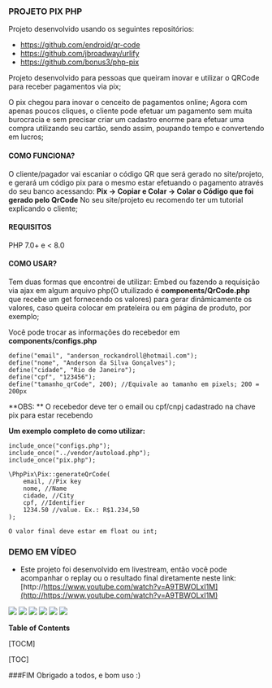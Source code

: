### PROJETO PIX PHP

Projeto desenvolvido usando os seguintes repositórios:
- https://github.com/endroid/qr-code
- https://github.com/jbroadway/urlify
- https://github.com/bonus3/php-pix

Projeto desenvolvido para pessoas que queiram inovar e utilizar o QRCode para receber pagamentos via pix;

O pix chegou para inovar o cenceito de pagamentos online; Agora com apenas poucos cliques, o cliente pode efetuar um pagamento sem muita burocracia e sem precisar criar um cadastro enorme para efetuar uma compra utilizando seu cartão, sendo assim, poupando tempo e convertendo em lucros;



#### COMO FUNCIONA?
O cliente/pagador vai escaniar o código QR que será gerado no site/projeto, e gerará um código pix para o mesmo estar efetuando o pagamento através do seu banco acessando:
**Pix -> Copiar e Colar -> Colar o Código que foi gerado pelo QrCode**
No seu site/projeto eu recomendo ter um tutorial explicando o cliente;

#### REQUISITOS
PHP 7.0+ e < 8.0

#### COMO USAR?
Tem duas formas que encontrei de utilizar: 
Embed ou fazendo a requisição via ajax em algum arquivo php(O utuilizado é **components/QrCode.php** que recebe um get fornecendo os valores) para gerar dinâmicamente os valores, caso queira colocar em prateleira ou em página de produto, por exemplo;

Você pode trocar as informações do recebedor em **components/configs.php**
```
define("email", "anderson_rockandroll@hotmail.com");
define("nome", "Anderson da Silva Gonçalves");
define("cidade", "Rio de Janeiro");
define("cpf", "123456");
define("tamanho_qrCode", 200); //Equivale ao tamanho em pixels; 200 = 200px
```
**OBS: ** O recebedor deve ter o email ou cpf/cnpj cadastrado na chave pix para estar recebendo

**Um exemplo completo de como utilizar:**
```
include_once("configs.php");
include_once("../vendor/autoload.php");
include_once("pix.php");

\PhpPix\Pix::generateQrCode(
	email, //Pix key
	nome, //Name
	cidade, //City
	cpf, //Identifier
	1234.50 //value. Ex.: R$1.234,50 
);

O valor final deve estar em float ou int;
```


### DEMO EM VÍDEO
- Este projeto foi desenvolvido em livestream, então você pode acompanhar o replay ou o resultado final diretamente neste link: [http://https://www.youtube.com/watch?v=A9TBWOLxI1M](http://https://www.youtube.com/watch?v=A9TBWOLxI1M)


![](https://img.shields.io/github/stars/pandao/editor.md.svg) ![](https://img.shields.io/github/forks/pandao/editor.md.svg) ![](https://img.shields.io/github/tag/pandao/editor.md.svg) ![](https://img.shields.io/github/release/pandao/editor.md.svg) ![](https://img.shields.io/github/issues/pandao/editor.md.svg) ![](https://img.shields.io/bower/v/editor.md.svg)


**Table of Contents**

[TOCM]

[TOC]



###FIM
Obrigado a todos, e bom uso :)
